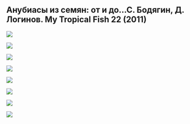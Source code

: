 ## Анубиасы из семян: от и до...С. Бодягин, Д. Логинов. My Tropical Fish 22 (2011)

![](./01.jpg)

![](./02.jpg)

![](./03.jpg)

![](./04.jpg)

![](./05.jpg)

![](./06.jpg)

![](./07.jpg)

![](./08.jpg)


